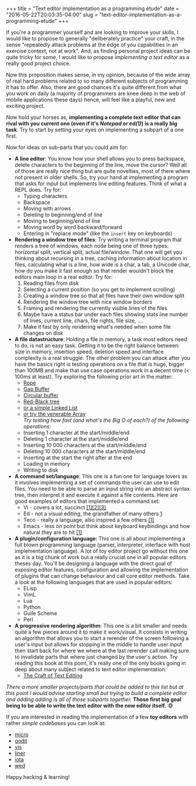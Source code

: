 +++
title = "Text editor implementation as a programming étude"
date = "2016-05-22T20:03:35-04:00"
slug = "text-editor-implementation-as-a-programming-etude"
+++

If you're a programmer yourself and are looking to improve your skills, I would
like to propose to generally "deliberately practice" your craft, in the sense
"repeatedly attack problems at the edge of you capabilities in an exercise context, not at
work". And, as finding personal project ideas can be quite tricky for some,
I would like to propose _implementing a text editor_ as a really good project
choice.

Now this proposition makes sense, in my opinion, because of the wide array of
real hard problems related to so many different subjects of programming it has
to offer. Also, there are good chances it's quite different from what you
work on daily (a majority of programmers are knee deep in the web of mobile
applications these days) hence, will feel like a playful, new and exciting
project.

Now hold your horses as, **implementing a complete text editor that can rival
with you current one (even if it's _Notepad_ or _ed(1)_) is a really big task**.
Try to start by setting your eyes on implementing a subpart of a one first.

Now for ideas on sub-parts that you could aim for:

- **A line editor**: You know how your shell allows you to press backspace,
  delete characters to the beginning of the line, move the cursor? Well all of
  those are really nice thing but are quite novelties, most of there where not
  present in older shells. So, try your hand at implementing a program that asks
  for input but implements line editing features. Think of what a REPL does.
  Try for:
    - Typing characters
    - Backspace
    - Moving with arrows
    - Deleting to beginning/end of line
    - Moving to beginning/end of line
    - Moving word by word backward/forward
    - Entering in "replace mode" (like the `insert` key on keyboards)
- **Rendering a window tree of files**: Try writing a terminal program that
  renders a tree of windows, each node being one of three types: horizontal
  split, vertical split, actual file/window. That one will get you thinking
  about recursing in a tree, caching information about location in files,
  calculating what is a line, how wide is a char, a tab, a Unicode char, how
  do you make it fast enough so that render wouldn't block the editors main loop
  in a real editor. Try for:
    1. Reading files from disk
    1. Selecting a current position (so you get to implement scrolling)
    1. Creating a window tree so that all files have their own window split
    1. Rendering the window tree with nice window borders
    1. Framing and rendering the currently visible lines of the files
    1. Maybe have a status bar under each files showing stats line number of
      lines, current line, chars, file rights, file size, ....
    1. Make it fast by only rendering what's needed when some file changes on disk
- **A file datastructure**: Holding a file in memory, a task most editors need
  to do, is not an easy task. Getting it to be the right balance between:
  size in memory, insertion speed, deletion speed and interface complexity is a
  real struggle. The other problem you can attack after you have the basics
  right is testing operations on a file that is huge, bigger than 100MB and
  make that use case operations work in a decent time (< 100ms at least).
  Try exploring the following prior art in the matter:
    - [Rope](https://en.wikipedia.org/wiki/Rope_(data_structure))
    - [Gap Buffer](https://en.wikipedia.org/wiki/Gap_buffer)
    - [Circular buffer](https://en.wikipedia.org/wiki/Circular_buffer)
    - [Red-Black tree](https://en.wikipedia.org/wiki/Red%E2%80%93black_tree)
    - [or a simple Linked List](https://en.wikipedia.org/wiki/Linked_list)
    - [or try the venerable Array](https://en.wikipedia.org/wiki/Array_data_structure)<br>
  _Try testing how fast (and what's the Big O of each?) of the following
  operations:_
    - Inserting 1 character at the start/middle/end
    - Deleting 1 character at the start/middle/end
    - Inserting 10 000 characters at the start/middle/end
    - Deleting 10 000 characters at the start/middle/end
    - Inserting at the start the right after at the end
    - Loading in memory
    - Writing to disk
- **A command set/language**: This one is a fun one for language lovers as it
  involves implementing a set of commands the user can use to edit files.
  You need to be able to parse an input string into an abstract syntax tree,
  then interpret it and execute it against a file contents. Here are good
  examples of editors that implemented a command set:
  - Vi - covers a lot, succinct [[1]](http://vimdoc.sourceforge.net/htmldoc/usr_07.html)[[2]](http://vimdoc.sourceforge.net/htmldoc/usr_03.html)[[3]](http://vimdoc.sourceforge.net/htmldoc/usr_27.html)
  - Ed - not a visual editing, the grandfather of many others [1](http://www.gnu.org/software/ed/manual/ed_manual.html)
  - Teco - really a language, also inspired a few others [[1]](https://en.wikipedia.org/wiki/TECO_(text_editor)#Example_session)
  - Emacs - less on point but think about keyboard keybindings and how natural they are to hit [[1]](https://www.emacswiki.org/emacs/EmacsNewbieKeyReference)
- **A plugin/configuration language**: This one is all about implementing a
  full blown programming language (parser, interpreter, interface with host
  implementation language). A lot of toy editor project go without this one as
  it is a big chunk of work but a really crucial one in all popular editors
  theses day. You'll be designing a language with the direct goal of exposing
  editor features, configuration and allowing the implementation of plugins
  that can change behaviour and call core editor methods.
  Take a look at the following languages that are used in popular editors:
    - ELisp
    - VimL
    - Lua
    - Python
    - Guile Scheme
    - Perl
- **A progressive rendering algorithm**: This one is a bit smaller and needs
  quite a few pieces around it to make it work/visual. It consists in writing
  an algorithm that allows you to start a rerender of the screen following a
  user's input but allows for stopping in the middle to handle user input then
  start back for where we where at the last rerender call making sure to
  invalidate parts that where just changed by the user's action.
  Try reading this book at this point, it's really one of the only books going
  in deep about many subject related to text editor implementation:
    - [The Craft of Text Editing](https://www.finseth.com/craft/)

_There a more smaller projects/parts that could be added to this list but at
this point I would advise starting small but trying to build a complete editor
and adding adding is all of those subparts together._ **Those first big goal
being to be able to write the text editor with the new editor itself. :D**

If you are interested in reading the implementation of a few **toy editors**
with rather _simple codebases_ you can look at:

- [micro](https://github.com/zyedidia/micro)
- [godit](https://github.com/nsf/godit)
- [vis](https://github.com/martanne/vis)
- [liner](https://github.com/peterh/liner)
- [iota](https://github.com/gchp/iota)
- [wed](https://github.com/rgburke/wed)

Happy hacking & learning!
